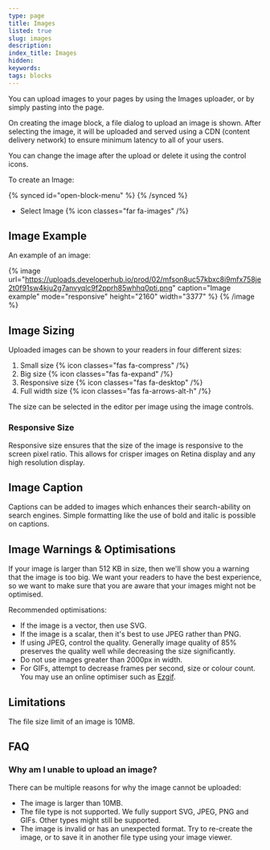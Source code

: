 ```yaml
---
type: page
title: Images
listed: true
slug: images
description: 
index_title: Images
hidden: 
keywords: 
tags: blocks
---
```


You can upload images to your pages by using the Images uploader, or by simply pasting into the page.

On creating the image block, a file dialog to upload an image is shown. After selecting the image, it will be uploaded and served using a CDN (content delivery network) to ensure minimum latency to all of your users.

You can change the image after the upload or delete it using the control icons.

To create an Image:

{% synced id="open-block-menu" %}
{% /synced %}

- Select Image {% icon classes="far fa-images" /%}

## Image Example

An example of an image:

{% image url="https://uploads.developerhub.io/prod/02/mfson8uc57kbxc8i9mfx758je2t0f91sw4kju2g7anvyqlc9f2pprh85whhq0pti.png" caption="Image example" mode="responsive" height="2160" width="3377" %}
{% /image %}

## Image Sizing

Uploaded images can be shown to your readers in four different sizes:

1. Small size {% icon classes="fas fa-compress" /%}
2. Big size {% icon classes="fas fa-expand" /%}
3. Responsive size {% icon classes="fas fa-desktop" /%}
4. Full width size {% icon classes="fas fa-arrows-alt-h" /%}

The size can be selected in the editor per image using the image controls.

### Responsive Size

Responsive size ensures that the size of the image is responsive to the screen pixel ratio. This allows for crisper images on Retina display and any high resolution display.

## Image Caption

Captions can be added to images which enhances their search-ability on search engines. Simple formatting like the use of bold and italic is possible on captions.

## Image Warnings & Optimisations

If your image is larger than 512 KB in size, then we'll show you a warning that the image is too big. We want your readers to have the best experience, so we want to make sure that you are aware that your images might not be optimised.

Recommended optimisations:

- If the image is a vector, then use SVG.
- If the image is a scalar, then it's best to use JPEG rather than PNG.
- If using JPEG, control the quality. Generally image quality of 85% preserves the quality well while decreasing the size significantly.
- Do not use images greater than 2000px in width.
- For GIFs, attempt to decrease frames per second, size or colour count. You may use an online optimiser such as [Ezgif](https://ezgif.com/optimize).

## Limitations

The file size limit of an image is 10MB.

## FAQ

### Why am I unable to upload an image?

There can be multiple reasons for why the image cannot be uploaded:

- The image is larger than 10MB.
- The file type is not supported. We fully support SVG, JPEG, PNG and GIFs. Other types might still be supported.
- The image is invalid or has an unexpected format. Try to re-create the image, or to save it in another file type using your image viewer.